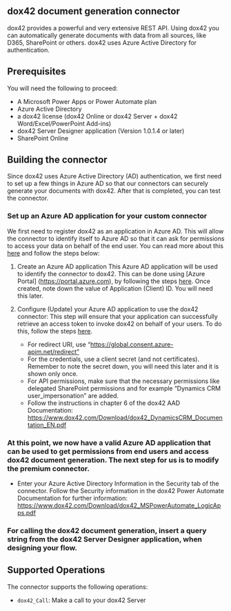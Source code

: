 ## dox42 document generation connector
dox42 provides a powerful and very extensive REST API. Using dox42 you can automatically generate documents with data from all sources, like D365, SharePoint or others. dox42 uses Azure Active Directory for authentication.


## Prerequisites
You will need the following to proceed:
* A Microsoft Power Apps or Power Automate plan
* Azure Active Directory
* a dox42 license (dox42 Online or dox42 Server + dox42 Word/Excel/PowerPoint Add-ins)
* dox42 Server Designer application (Version 1.0.1.4 or later)
* SharePoint Online

## Building the connector 
Since dox42 uses Azure Active Directory (AD) authentication, we first need to set up a few things in Azure AD so that our connectors can securely generate your documents with dox42.  After that is completed, you can test the connector.

### Set up an Azure AD application for your custom connector
We first need to register dox42 as an application in Azure AD.  This will allow the connector to identify itself to Azure AD so that it can ask for permissions to access your data on behalf of the end user.  You can read more about this [here](https://docs.microsoft.com/en-us/azure/active-directory/develop/authentication-scenarios) and follow the steps below:

1. Create an Azure AD application
This Azure AD application will be used to identify the connector to dox42.  This can be done using [Azure Portal] (https://portal.azure.com), by following the steps [here](https://docs.microsoft.com/en-us/azure/active-directory/develop/quickstart-register-app).  Once created, note down the value of Application (Client) ID.  You will need this later.

2. Configure (Update) your Azure AD application to use the dox42 connector:
This step will ensure that your application can successfully retrieve an access token to invoke dox42 on behalf of your users.  To do this, follow the steps [here](https://docs.microsoft.com/en-us/azure/active-directory/develop/quickstart-configure-app-access-web-apis).
    - For redirect URI, use “https://global.consent.azure-apim.net/redirect”
    - For the credentials, use a client secret (and not certificates).  Remember to note the secret down, you will need this later and it is shown only once.
    - For API permissions, make sure that the necessary permissions like delegated SharePoint permissions and for example “Dynamics CRM user_impersonation” are added.
	- Follow the instructions in chapter 6 of the dox42 AAD Documentation: https://www.dox42.com/Download/dox42_DynamicsCRM_Documentation_EN.pdf 
   

### At this point, we now have a valid Azure AD application that can be used to get permissions from end users and access dox42 document generation.  The next step for us is to modify the premium connector.

- Enter your Azure Active Directory Information in the Security tab of the connector. Follow the Security information in the dox42 Power Automate Documentation for further information: https://www.dox42.com/Download/dox42_MSPowerAutomate_LogicApps.pdf 

### For calling the dox42 document generation, insert a query string from the dox42 Server Designer application, when designing your flow.



## Supported Operations

The connector supports the following operations:

* `dox42_Call`: Make a call to your dox42 Server